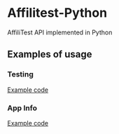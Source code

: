 # Affilitest-Python
AffiliTest API implemented in Python


## Examples of usage

### Testing
  [Example code](example.testing.py)

### App Info
  [Example code](example.appinfo.py)